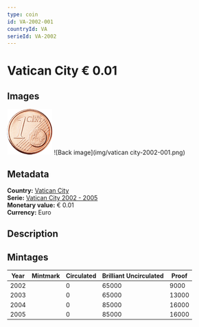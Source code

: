 ```yaml
---
type: coin
id: VA-2002-001
countryId: VA
serieId: VA-2002
---
```


# Vatican City € 0.01

## Images

![Front image](../../../img/common-2002-001.png) ![Back image](img/vatican city-2002-001.png)

## Metadata

**Country:** [Vatican City](../index.md)\
**Serie:** [Vatican City 2002 - 2005](index.md)\
**Monetary value:** € 0.01\
**Currency:** Euro

## Description


## Mintages

| Year | Mintmark | Circulated | Brilliant Uncirculated | Proof |
| ---- | -------- | ---------- | ---------------------- | ----- |
| 2002 |  | 0| 65000 | 9000 |
| 2003 |  | 0| 65000 | 13000 |
| 2004 |  | 0| 85000 | 16000 |
| 2005 |  | 0| 85000 | 16000 |
